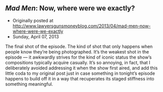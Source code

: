 ## <em>Mad Men</em>: Now, where were we exactly?

 * Originally posted at http://www.lawyersgunsmoneyblog.com/2013/04/mad-men-now-where-were-we-exactly
 * Sunday, April 07, 2013

The final shot of the episode. The kind of shot that only happens when people know they’re being photographed. It’s the weakest shot in the episode — it awkwardly strives for the kind of iconic status the show’s compositions typically acquire casually. It’s so annoying, in fact, that I deliberately avoided addressing it when the show first aired, and add this little coda to my original post just in case something in tonight’s episode happens to build off it in a way that recuperates its staged stiffness into something meaningful.